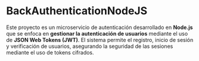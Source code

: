 # BackAuthenticationNodeJS
 Este proyecto es un microservicio de autenticación desarrollado en **Node.js** que se enfoca en **gestionar la autenticación de usuarios** mediante el uso de **JSON Web Tokens (JWT)**. El sistema permite el registro, inicio de sesión y verificación de usuarios, asegurando la seguridad de las sesiones mediante el uso de tokens cifrados.
